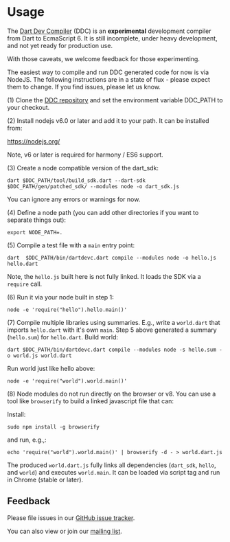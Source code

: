 # Usage

The [Dart Dev Compiler](README.md) (DDC) is an **experimental**
development compiler from Dart to EcmaScript 6.  It is
still incomplete, under heavy development, and not yet ready for
production use.

With those caveats, we welcome feedback for those experimenting.

The easiest way to compile and run DDC generated code for now is via NodeJS.  The following instructions are in a state of flux - please expect them to change.  If you find issues, please let us know.

(1) Clone the [DDC repository](https://github.com/dart-lang/dev_compiler) and set the environment variable DDC_PATH to your checkout.

(2) Install nodejs v6.0 or later and add it to your path.  It can be installed from:

https://nodejs.org/

Note, v6 or later is required for harmony / ES6 support.

(3) Create a node compatible version of the dart_sdk:

```
dart $DDC_PATH/tool/build_sdk.dart --dart-sdk $DDC_PATH/gen/patched_sdk/ --modules node -o dart_sdk.js
```

You can ignore any errors or warnings for now.

(4) Define a node path (you can add other directories if you want to separate things out):

```
export NODE_PATH=.
```

(5) Compile a test file with a `main` entry point:

```
dart  $DDC_PATH/bin/dartdevc.dart compile --modules node -o hello.js hello.dart
```

Note, the `hello.js` built here is not fully linked.  It loads the SDK via a `require` call.

(6) Run it via your node built in step 1:

```
node -e 'require("hello").hello.main()'
```

(7) Compile multiple libraries using summaries.  E.g., write a `world.dart` that imports `hello.dart` with it's own `main`.  Step 5 above generated a summary (`hello.sum`) for `hello.dart`.  Build world:

```
dart $DDC_PATH/bin/dartdevc.dart compile --modules node -s hello.sum -o world.js world.dart
```

Run world just like hello above:

```
node -e 'require("world").world.main()'
```

(8) Node modules do not run directly on the browser or v8.  You can use a tool like `browserify` to build a linked javascript file that can:

Install:
```
sudo npm install -g browserify
```

and run, e.g.,:
```
echo 'require("world").world.main()' | browserify -d - > world.dart.js
```

The produced `world.dart.js` fully links all dependencies (`dart_sdk`, `hello`, and `world`) and executes `world.main`.  It can be loaded via script tag and run in Chrome (stable or later).

## Feedback

Please file issues in our [GitHub issue tracker](https://github.com/dart-lang/dev_compiler/issues).

You can also view or join our [mailing list](https://groups.google.com/a/dartlang.org/forum/#!forum/dev-compiler).



